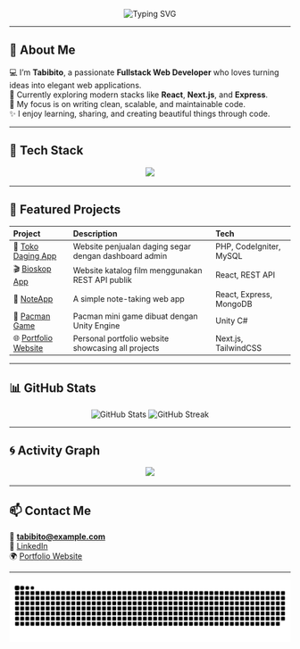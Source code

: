 <!-- BANNER -->
<p align="center">
  <img src="https://readme-typing-svg.herokuapp.com?font=Fira+Code&size=28&pause=1000&color=00C3FF&center=true&vCenter=true&width=600&lines=Hi%2C+I'm+Tabibito!;Fullstack+Web+Developer;React+%7C+Next.js+%7C+Express.js+%7C+TypeScript;Let's+Build+Something+Awesome+Together!+🚀" alt="Typing SVG" />
</p>

---

## 👋 About Me

💻 I’m **Tabibito**, a passionate **Fullstack Web Developer** who loves turning ideas into elegant web applications.  
🌱 Currently exploring modern stacks like **React**, **Next.js**, and **Express**.  
🎯 My focus is on writing clean, scalable, and maintainable code.  
✨ I enjoy learning, sharing, and creating beautiful things through code.

---

## 🧠 Tech Stack

<p align="center">
  <img src="https://skillicons.dev/icons?i=html,css,js,ts,react,nextjs,nodejs,express,php,codeigniter,mysql,mongodb,git,github,vscode" />
</p>

---

## 🚀 Featured Projects

| Project                                                       | Description                                           | Tech                    |
| :------------------------------------------------------------ | :---------------------------------------------------- | :---------------------- |
| 🥩 [Toko Daging App](https://github.com/tabibito/tokodaging)  | Website penjualan daging segar dengan dashboard admin | PHP, CodeIgniter, MySQL |
| 🎬 [Bioskop App](https://github.com/tabibito/bioskopapp)      | Website katalog film menggunakan REST API publik      | React, REST API         |
| 📝 [NoteApp](https://github.com/tabibito/noteapp)             | A simple note-taking web app                          | React, Express, MongoDB |
| 👾 [Pacman Game](https://github.com/tabibito/pacman)          | Pacman mini game dibuat dengan Unity Engine           | Unity C#                |
| 🌐 [Portfolio Website](https://github.com/tabibito/portfolio) | Personal portfolio website showcasing all projects    | Next.js, TailwindCSS    |

---

## 📊 GitHub Stats

<p align="center">
  <img src="https://github-readme-stats.vercel.app/api?username=farisrahman674&show_icons=true&theme=tokyonight" alt="GitHub Stats" height="160"/>
  <img src="https://streak-stats.demolab.com?user=farisrahman674&theme=tokyonight" alt="GitHub Streak" height="160"/>
</p>

---

## 🌀 Activity Graph

<p align="center">
  <img src="https://github-readme-activity-graph.vercel.app/graph?username=farisrahman674&theme=tokyo-night&area=true" />
</p>

---

## 📫 Contact Me

📧 **tabibito@example.com**  
💼 [LinkedIn](https://linkedin.com/in/tabibito)  
🌍 [Portfolio Website](https://tabibito.dev)

---

<p align="center">
  <img src="https://github.com/Platane/snk/raw/output/github-contribution-grid-snake.svg" alt="snake animation" />
</p>
